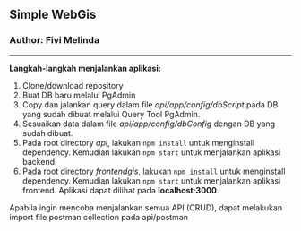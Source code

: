 ## Simple WebGis

### Author: Fivi Melinda

---

**Langkah-langkah menjalankan aplikasi:**

1. Clone/download repository
2. Buat DB baru melalui PgAdmin
3. Copy dan jalankan query dalam file _api/app/config/dbScript_ pada DB yang sudah dibuat melalui Query Tool PgAdmin.
4. Sesuaikan data dalam file _api/app/config/dbConfig_ dengan DB yang sudah dibuat.
5. Pada root directory _api_, lakukan `npm install` untuk menginstall dependency. Kemudian lakukan `npm start` untuk menjalankan aplikasi backend.
6. Pada root directory _frontendgis_, lakukan `npm install` untuk menginstall dependency. Kemudian lakukan `npm start` untuk menjalankan aplikasi frontend. Aplikasi dapat dilihat pada **localhost:3000**.

Apabila ingin mencoba menjalankan semua API (CRUD), dapat melakukan import file postman collection pada api/postman
